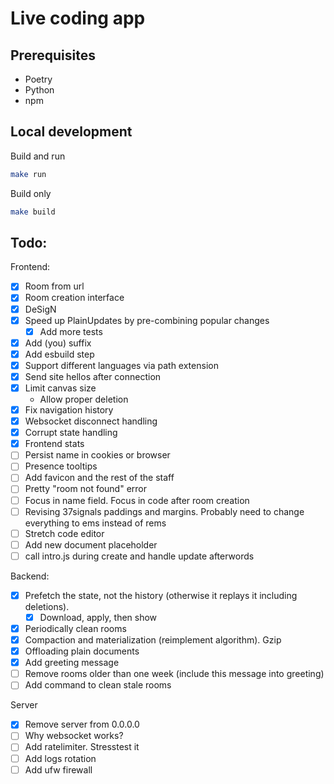# Live coding app

## Prerequisites

- Poetry
- Python
- npm

## Local development

Build and run

```bash
make run
```

Build only

```bash 
make build
```

## Todo:

Frontend:

- [x] Room from url
- [x] Room creation interface
- [x] DeSigN
- [x] Speed up PlainUpdates by pre-combining popular changes
    - [x] Add more tests
- [x] Add (you) suffix
- [x] Add esbuild step
- [x] Support different languages via path extension
- [x] Send site hellos after connection
- [x] Limit canvas size
    - Allow proper deletion
- [x] Fix navigation history
- [x] Websocket disconnect handling
- [x] Corrupt state handling
- [x] Frontend stats
- [ ] Persist name in cookies or browser
- [ ] Presence tooltips
- [ ] Add favicon and the rest of the staff
- [ ] Pretty "room not found" error
- [ ] Focus in name field. Focus in code after room creation
- [ ] Revising 37signals paddings and margins. Probably need to change everything to ems instead of rems
- [ ] Stretch code editor
- [ ] Add new document placeholder
- [ ] call intro.js during create and handle update afterwords

Backend:

- [x] Prefetch the state, not the history (otherwise it replays it including deletions).
    - [x] Download, apply, then show
- [x] Periodically clean rooms
- [x] Compaction and materialization (reimplement algorithm). Gzip
- [x] Offloading plain documents
- [x] Add greeting message
- [ ] Remove rooms older than one week (include this message into greeting)
- [ ] Add command to clean stale rooms

Server
- [x] Remove server from 0.0.0.0
- [ ] Why websocket works?
- [ ] Add ratelimiter. Stresstest it
- [ ] Add logs rotation
- [ ] Add ufw firewall
